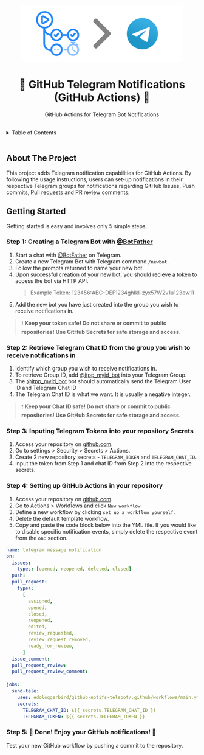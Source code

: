 <!-- PROJECT LOGO -->
<div align="center">
  <a>
    <img src="images/banner.png" alt="Logo" height=150>
  </a>

  <h1 align="center">🤖 GitHub Telegram Notifications (GitHub Actions) 🤖 </h2>

  <p align="center">
    GitHub Actions for Telegram Bot Notifications
  </p>
</div>

<br/>

<!-- TABLE OF CONTENTS -->
<details>
  <summary>Table of Contents</summary>
  <ol>
    <li><a href="#about-the-project">About The Project</a></li>
    <li><a href="#getting-started">Getting Started<a></li>
    <li><a href="#usage">Usage</a></li>
    <li><a href="#license">License</a></li>
    <li><a href="#contact">Contact</a></li>
  </ol>
</details>
<br/>
<!-- ABOUT THE PROJECT -->

## About The Project

This project adds Telegram notification capabilities for GitHub Actions. By following the usage instructions, users can set-up notifications in their respective Telegram groups for notifications regarding GitHub Issues, Push commits, Pull requests and PR review comments.

<!-- GETTING STARTED -->

## Getting Started

Getting started is easy and involves only 5 simple steps.

### Step 1: Creating a Telegram Bot with [@BotFather](https://t.me/BotFather)

1. Start a chat with [@BotFather](https://t.me/BotFather) on Telegram.
2. Create a new Telegram Bot with Telegram command `/newbot`.
3. Follow the prompts returned to name your new bot.
4. Upon successful creation of your new bot, you should recieve a token to access the bot via HTTP API.
   > Example Token: 123456:ABC-DEF1234ghIkl-zyx57W2v1u123ew11
5. Add the new bot you have just created into the group you wish to receive notifications in.

> ❗ **Keep your token safe! Do not share or commit to public repositories! Use GitHub Secrets for safe storage and access.**

### Step 2: Retrieve Telegram Chat ID from the group you wish to receive notifications in

1. Identify which group you wish to receive notifications in.
2. To retrieve Group ID, add [@itpp_myid_bot](https://t.me/itpp_myid_bot) into your Telegram Group.
3. The [@itpp_myid_bot](https://t.me/itpp_myid_bot) bot should automatically send the Telegram User ID and Telegram Chat ID
4. The Telegram Chat ID is what we want. It is usually a negative integer.

> ❗ **Keep your Chat ID safe! Do not share or commit to public repositories! Use GitHub Secrets for safe storage and access.**

### Step 3: Inputing Telegram Tokens into your repository Secrets

1. Access your repository on [github.com](github.com).
2. Go to settings > Security > Secrets > Actions.
3. Create 2 new repository secrets - `TELEGRAM_TOKEN` and `TELEGRAM_CHAT_ID`.
4. Input the token from Step 1 and chat ID from Step 2 into the respective secrets.

### Step 4: Setting up GitHub Actions in your repository

1. Access your repository on [github.com](github.com).
2. Go to Actions > Workflows and click `New workflow`.
3. Define a new workflow by clicking `set up a workflow yourself`.
4. Delete the default template workflow.
5. Copy and paste the code block below into the YML file. If you would like to disable specific notification events, simply delete the respective event from the `on:` section.

```yml
name: telegram message notification
on:
  issues:
    types: [opened, reopened, deleted, closed]
  push:
  pull_request:
    types:
      [
        assigned,
        opened,
        closed,
        reopened,
        edited,
        review_requested,
        review_request_removed,
        ready_for_review,
      ]
  issue_comment:
  pull_request_review:
  pull_request_review_comment:

jobs:
  send-tele:
    uses: edologgerbird/github-notifs-telebot/.github/workflows/main.yml@main
    secrets:
      TELEGRAM_CHAT_ID: ${{ secrets.TELEGRAM_CHAT_ID }}
      TELEGRAM_TOKEN: ${{ secrets.TELEGRAM_TOKEN }}
```

### Step 5: 🎉 Done! Enjoy your GitHub notifications! 🎉

Test your new GitHub workflow by pushing a commit to the repository.
